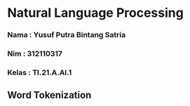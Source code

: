 # Natural Language Processing
### Nama : Yusuf Putra Bintang Satria
### Nim : 312110317
### Kelas : TI.21.A.AI.1

## Word Tokenization
